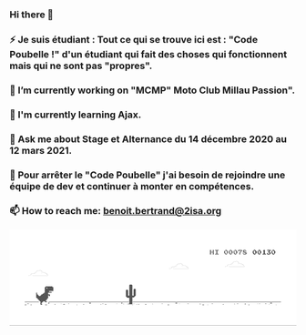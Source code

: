 ### Hi there 👋
### ⚡ Je suis étudiant : Tout ce qui se trouve ici est : "Code Poubelle !" d'un étudiant qui fait des choses qui fonctionnent mais qui ne sont pas "propres".
### 🔭 I’m currently working on "MCMP" Moto Club Millau Passion".
### 🌱 I'm currently learning Ajax.
### 💬 Ask me about Stage et Alternance du 14 décembre 2020 au 12 mars 2021.
### 🤔 Pour arrêter le "Code Poubelle" j'ai besoin de rejoindre une équipe de dev et continuer à monter en compétences.
### 📫 How to reach me: benoit.bertrand@2isa.org 
![image](https://github.com/Boutanche/Boutanche/blob/master/dino.gif)
<!--
**Boutanche/Boutanche** is a ✨ _special_ ✨ repository because its `README.md` (this file) appears on your GitHub profile.

Here are some ideas to get you started:

- 🔭 I’m currently working on "La Fabrique du Café" Stage de 5 semaines pendant les "vacances"
- 🌱 I’m currently learning Php/Ajax/Python
- 👯 I’m looking to collaborate on ...
- 🤔 I’m looking for help with ...
- 💬 Ask me about Stage et Alternance
- 📫 How to reach me: benoit@bbinformatique.fr
- 😄 Pronouns: ...
- ⚡ Fun fact: ...
-->
